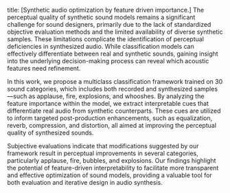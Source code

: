 title: [Synthetic audio optimization by feature driven importance.]
The perceptual quality of synthetic sound models remains a significant challenge for sound designers, primarily due to the lack of standardized objective evaluation methods and the limited availability of diverse synthetic samples. These limitations complicate the identification of perceptual deficiencies in synthesized audio. While classification models can effectively differentiate between real and synthetic sounds, gaining insight into the underlying decision-making process can reveal which acoustic features need refinement.

In this work, we propose a multiclass classification framework trained on 30 sound categories, which includes both recorded and synthesized samples—such as applause, fire, explosions, and whooshes. By analyzing the feature importance within the model, we extract interpretable cues that differentiate real audio from synthetic counterparts. These cues are utilized to inform targeted post-production enhancements, such as equalization, reverb, compression, and distortion, all aimed at improving the perceptual quality of synthesized sounds.

Subjective evaluations indicate that modifications suggested by our framework result in perceptual improvements in several categories, particularly applause, fire, bubbles, and explosions. Our findings highlight the potential of feature-driven interpretability to facilitate more transparent and effective optimization of sound models, providing a valuable tool for both evaluation and iterative design in audio synthesis.
